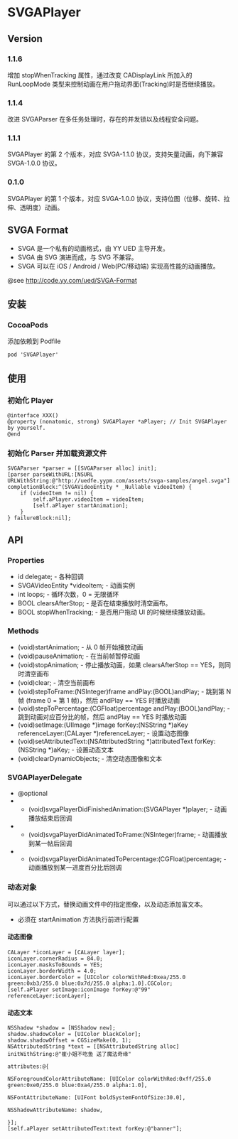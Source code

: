 # SVGAPlayer

## Version

### 1.1.6

增加 stopWhenTracking 属性，通过改变 CADisplayLink 所加入的 RunLoopMode 类型来控制动画在用户拖动界面(Tracking)时是否继续播放。

### 1.1.4

改进 SVGAParser 在多任务处理时，存在的并发锁以及线程安全问题。

### 1.1.1

SVGAPlayer 的第 2 个版本，对应 SVGA-1.1.0 协议，支持矢量动画，向下兼容 SVGA-1.0.0 协议。

### 0.1.0

SVGAPlayer 的第 1 个版本，对应 SVGA-1.0.0 协议，支持位图（位移、旋转、拉伸、透明度）动画。

## SVGA Format

* SVGA 是一个私有的动画格式，由 YY UED 主导开发。
* SVGA 由 SVG 演进而成，与 SVG 不兼容。
* SVGA 可以在 iOS / Android / Web(PC/移动端) 实现高性能的动画播放。

@see http://code.yy.com/ued/SVGA-Format

## 安装

### CocoaPods

添加依赖到 Podfile
```
pod 'SVGAPlayer'
```

## 使用

### 初始化 Player

```
@interface XXX()
@property (nonatomic, strong) SVGAPlayer *aPlayer; // Init SVGAPlayer by yourself.
@end
```

### 初始化 Parser 并加载资源文件

```
SVGAParser *parser = [[SVGAParser alloc] init];
[parser parseWithURL:[NSURL URLWithString:@"http://uedfe.yypm.com/assets/svga-samples/angel.svga"] completionBlock:^(SVGAVideoEntity * _Nullable videoItem) {
    if (videoItem != nil) {
        self.aPlayer.videoItem = videoItem;
        [self.aPlayer startAnimation];
    }
} failureBlock:nil];

```

## API

### Properties
* id<SVGAPlayerDelegate> delegate; - 各种回调
* SVGAVideoEntity *videoItem; - 动画实例
* int loops; - 循环次数，0 = 无限循环
* BOOL clearsAfterStop; - 是否在结束播放时清空画布。
* BOOL stopWhenTracking; - 是否用户拖动 UI 的时候继续播放动画。

### Methods

* (void)startAnimation; - 从 0 帧开始播放动画
* (void)pauseAnimation; - 在当前帧暂停动画
* (void)stopAnimation; - 停止播放动画，如果 clearsAfterStop == YES，则同时清空画布
* (void)clear; - 清空当前画布
* (void)stepToFrame:(NSInteger)frame andPlay:(BOOL)andPlay; - 跳到第 N 帧 (frame 0 = 第 1 帧)，然后 andPlay == YES 时播放动画
* (void)stepToPercentage:(CGFloat)percentage andPlay:(BOOL)andPlay; - 跳到动画对应百分比的帧，然后 andPlay == YES 时播放动画
* (void)setImage:(UIImage *)image forKey:(NSString *)aKey referenceLayer:(CALayer *)referenceLayer; - 设置动态图像
* (void)setAttributedText:(NSAttributedString *)attributedText forKey:(NSString *)aKey; - 设置动态文本
* (void)clearDynamicObjects; - 清空动态图像和文本

### SVGAPlayerDelegate

* @optional
* - (void)svgaPlayerDidFinishedAnimation:(SVGAPlayer *)player; - 动画播放结束后回调
* - (void)svgaPlayerDidAnimatedToFrame:(NSInteger)frame; - 动画播放到某一帖后回调
* - (void)svgaPlayerDidAnimatedToPercentage:(CGFloat)percentage; - 动画播放到某一进度百分比后回调

### 动态对象

可以通过以下方式，替换动画文件中的指定图像，以及动态添加富文本。

* 必须在 startAnimation 方法执行前进行配置

#### 动态图像

```
CALayer *iconLayer = [CALayer layer];
iconLayer.cornerRadius = 84.0;
iconLayer.masksToBounds = YES;
iconLayer.borderWidth = 4.0;
iconLayer.borderColor = [UIColor colorWithRed:0xea/255.0 green:0xb3/255.0 blue:0x7d/255.0 alpha:1.0].CGColor;
[self.aPlayer setImage:iconImage forKey:@"99" referenceLayer:iconLayer];
```

#### 动态文本

```
NSShadow *shadow = [NSShadow new];
shadow.shadowColor = [UIColor blackColor];
shadow.shadowOffset = CGSizeMake(0, 1);
NSAttributedString *text = [[NSAttributedString alloc] initWithString:@"崔小姐不吃鱼 送了魔法奇缘"
                                                            attributes:@{
                                                                        NSForegroundColorAttributeName: [UIColor colorWithRed:0xff/255.0 green:0xe0/255.0 blue:0xa4/255.0 alpha:1.0],
                                                                        NSFontAttributeName: [UIFont boldSystemFontOfSize:30.0],
                                                                        NSShadowAttributeName: shadow,
                                                                        }];
[self.aPlayer setAttributedText:text forKey:@"banner"];
```


